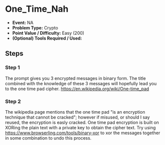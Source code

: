 # One_Time_Nah
* **Event:** NA
* **Problem Type:** Crypto
* **Point Value / Difficulty:** Easy (200)
* **(Optional) Tools Required / Used:**

## Steps
### Step 1
The prompt gives you 3 encrypted messages in binary form. The title combined with the knowledge of these 3 messages will hopefully lead you to the one time pad cipher. 
https://en.wikipedia.org/wiki/One-time_pad

### Step 2
The wikipedia page mentions that the one time pad "is an encryption technique that cannot be cracked"; however if misused, or should I say reused, the encryption is easly cracked. One time pad encryption is built on XORing the plain text with a private key to obtain the cipher text. Try using https://www.browserling.com/tools/binary-xor to xor the messages together in some combination to undo this process.


